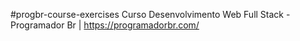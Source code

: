 #progbr-course-exercises
Curso Desenvolvimento Web Full Stack - Programador Br | https://programadorbr.com/   
